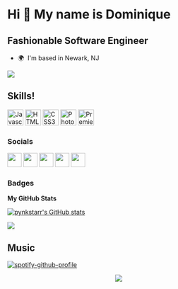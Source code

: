 Hi 👋 My name is Dominique
==========================

Fashionable Software Engineer
-----------------------------

* 🌍  I'm based in Newark, NJ

<a href="https://www.github.com/pynkstarr" target="_blank" rel="noreferrer"><img
src="https://img.shields.io/github/followers/pynkstarr?logo=github&style=for-the-badge&color=6366f1&labelColor=581c87" /></a>

<h2> Skills!</h2>

<p align="left">
<a href="https://developer.mozilla.org/en-US/docs/Web/JavaScript" target="_blank" rel="noreferrer"><img src="https://raw.githubusercontent.com/danielcranney/readme-generator/main/public/icons/skills/javascript-colored.svg" width="36" height="36" alt="Javascript" /></a>
<a href="https://developer.mozilla.org/en-US/docs/Glossary/HTML5" target="_blank" rel="noreferrer"><img src="https://raw.githubusercontent.com/danielcranney/readme-generator/main/public/icons/skills/html5-colored.svg" width="36" height="36" alt="HTML5" /></a>
<a href="https://www.w3.org/TR/CSS/#css" target="_blank" rel="noreferrer"><img src="https://raw.githubusercontent.com/danielcranney/readme-generator/main/public/icons/skills/css3-colored.svg" width="36" height="36" alt="CSS3" /></a>
<a href="https://www.adobe.com/uk/products/photoshop.html" target="_blank" rel="noreferrer"><img src="https://raw.githubusercontent.com/danielcranney/readme-generator/main/public/icons/skills/photoshop-colored.svg" width="36" height="36" alt="Photoshop" /></a>
<a href="https://www.adobe.com/uk/products/premiere.html" target="_blank" rel="noreferrer"><img src="https://raw.githubusercontent.com/danielcranney/readme-generator/main/public/icons/skills/premierepro-colored.svg" width="36" height="36" alt="Premiere Pro" /></a>
</p>

### Socials

<p align="left"> <a href="https://www.codepen.io/pynkstarr" target="_blank" rel="noreferrer"><img src="https://raw.githubusercontent.com/danielcranney/readme-generator/main/public/icons/socials/codepen.svg" width="32" height="32" /></a> <a href="https://www.github.com/pynkstarr" target="_blank" rel="noreferrer"><img src="https://raw.githubusercontent.com/danielcranney/readme-generator/main/public/icons/socials/github.svg" width="32" height="32" /></a> <a href="https://www.linkedin.com/in/dominique-murphy" target="_blank" rel="noreferrer"><img src="https://raw.githubusercontent.com/danielcranney/readme-generator/main/public/icons/socials/linkedin.svg" width="32" height="32" /></a> <a href="https://www.youtube.com/c/pynkstarr" target="_blank" rel="noreferrer"><img src="https://raw.githubusercontent.com/danielcranney/readme-generator/main/public/icons/socials/youtube.svg" width="32" height="32" /></a> <a href="https://www.twitch.tv/pynkstarr" target="_blank" rel="noreferrer"><img src="https://raw.githubusercontent.com/danielcranney/readme-generator/main/public/icons/socials/twitch.svg" width="32" height="32" /></a></p>

### Badges

<b>My GitHub Stats</b>

<a href="http://www.github.com/pynkstarr"><img src="https://github-readme-stats.vercel.app/api?username=pynkstarr&show_icons=true&hide=&count_private=true&title_color=ffffff&text_color=ec4899&icon_color=ffffff&bg_color=000000&hide_border=true&show_icons=true" alt="pynkstarr's GitHub stats" /></a>

<a href="http://www.github.com/pynkstarr"><img src="https://github-readme-streak-stats.herokuapp.com/?user=pynkstarr&stroke=ec4899&background=000000&ring=ffffff&fire=ffffff&currStreakNum=ec4899&currStreakLabel=ffffff&sideNums=ec4899&sideLabels=ec4899&dates=ec4899&hide_border=true" /></a>

<h2> Music </h2>

[![spotify-github-profile](https://spotify-github-profile.vercel.app/api/view?uid=pynkstarr&cover_image=true&theme=compact)](https://spotify-github-profile.vercel.app/api/view?uid=pynkstarr&redirect=true)

<div align="center">
<img src="https://komarev.com/ghpvc/?username=pynkstarr&&style=flat-square" align="center" />
</div>  
  

